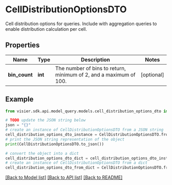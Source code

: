 # CellDistributionOptionsDTO

Cell distribution options for queries.  Include with aggregation queries to enable distribution calculation per cell.

## Properties

Name | Type | Description | Notes
------------ | ------------- | ------------- | -------------
**bin_count** | **int** | The number of bins to return, minimum of 2, and a maximum of 100. | [optional] 

## Example

```python
from visier.sdk.api.model_query.models.cell_distribution_options_dto import CellDistributionOptionsDTO

# TODO update the JSON string below
json = "{}"
# create an instance of CellDistributionOptionsDTO from a JSON string
cell_distribution_options_dto_instance = CellDistributionOptionsDTO.from_json(json)
# print the JSON string representation of the object
print(CellDistributionOptionsDTO.to_json())

# convert the object into a dict
cell_distribution_options_dto_dict = cell_distribution_options_dto_instance.to_dict()
# create an instance of CellDistributionOptionsDTO from a dict
cell_distribution_options_dto_from_dict = CellDistributionOptionsDTO.from_dict(cell_distribution_options_dto_dict)
```
[[Back to Model list]](../README.md#documentation-for-models) [[Back to API list]](../README.md#documentation-for-api-endpoints) [[Back to README]](../README.md)


